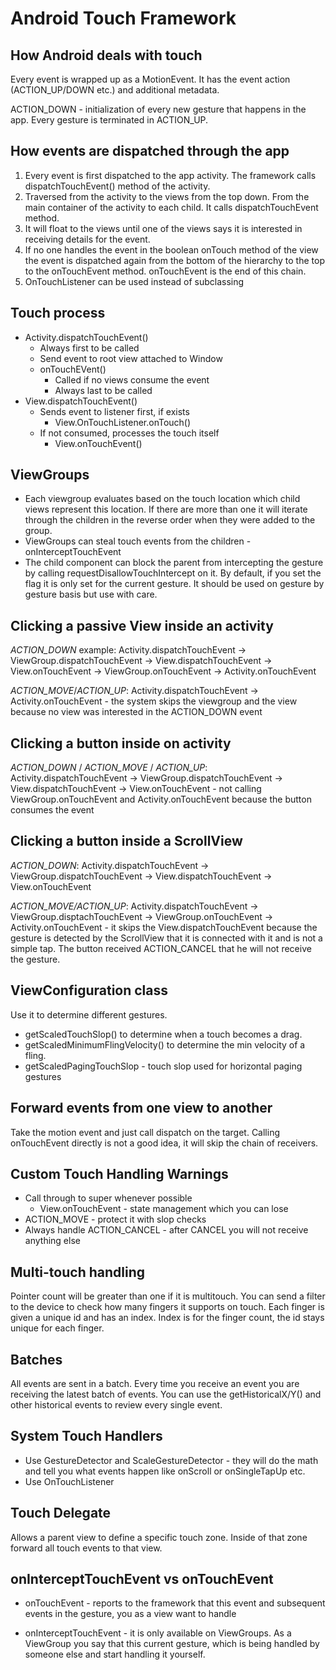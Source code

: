 # Android Touch Framework

## How Android deals with touch

Every event is wrapped up as a MotionEvent. It has the event action (ACTION_UP/DOWN etc.) and additional metadata.

ACTION_DOWN - initialization of every new gesture that happens in the app. Every gesture is terminated in ACTION_UP.

## How events are dispatched through the app

1. Every event is first dispatched to the app activity. The framework calls dispatchTouchEvent() method of the activity.
2. Traversed from the activity to the views from the top down. From the main container of the activity to each child. It calls dispatchTouchEvent method.
3. It will float to the views until one of the views says it is interested in receiving details for the event.
4. If no one handles the event in the boolean onTouch method of the view the event is dispatched again from the bottom of the hierarchy to the top to the onTouchEvent method. onTouchEvent is the end of this chain.
5. OnTouchListener can be used instead of subclassing

## Touch process

* Activity.dispatchTouchEvent()
  * Always first to be called
  * Send event to root view attached to Window
  * onTouchEVent()
    * Called if no views consume the event
    * Always last to be called
* View.dispatchTouchEvent()
  * Sends event to listener first, if exists
    * View.OnTouchListener.onTouch()
  * If not consumed, processes the touch itself
    * View.onTouchEvent()

## ViewGroups

* Each viewgroup evaluates based on the touch location which child views represent this location. If there are more than one it will iterate through the children in the reverse order when they were added to the group. 
* ViewGroups can steal touch events from the children - onInterceptTouchEvent
* The child component can block the parent from intercepting the gesture by calling requestDisallowTouchIntercept on it. By default, if you set the flag it is only set for the current gesture. It should be used on gesture by gesture basis but use with care.

## Clicking a passive View inside an activity

*ACTION_DOWN* example:
Activity.dispatchTouchEvent -> ViewGroup.dispatchTouchEvent -> View.dispatchTouchEvent -> View.onTouchEvent -> ViewGroup.onTouchEvent -> Activity.onTouchEvent

*ACTION_MOVE*/*ACTION_UP*:
Activity.dispatchTouchEvent -> Activity.onTouchEvent  - the system skips the viewgroup and the view because no view was interested in the ACTION_DOWN event

## Clicking a button inside on activity

*ACTION_DOWN* / *ACTION_MOVE* / *ACTION_UP*:
Activity.dispatchTouchEvent -> ViewGroup.dispatchTouchEvent -> View.dispatchTouchEvent -> View.onTouchEvent - not calling ViewGroup.onTouchEvent and Activity.onTouchEvent because the button consumes the event

## Clicking a button inside a ScrollView

*ACTION_DOWN*:
Activity.dispatchTouchEvent -> ViewGroup.dispatchTouchEvent -> View.dispatchTouchEvent -> View.onTouchEvent

*ACTION_MOVE/ACTION_UP*:
Activity.dispatchTouchEvent -> ViewGroup.disptachTouchEvent -> ViewGroup.onTouchEvent -> Activity.onTouchEvent - it skips the View.dispatchTouchEvent because the gesture is detected by the ScrollView that it is connected with it and is not a simple tap. The button received ACTION_CANCEL that he will not receive the gesture. 

## ViewConfiguration class

Use it to determine different gestures. 
* getScaledTouchSlop() to determine when a touch becomes a drag. 
* getScaledMinimumFlingVelocity() to determine the min velocity of a fling. 
* getScaledPagingTouchSlop - touch slop used for horizontal paging gestures

## Forward events from one view to another

Take the motion event and just call dispatch on the target. Calling onTouchEvent directly is not a good idea, it will skip the chain of receivers.

## Custom Touch Handling Warnings

* Call through to super whenever possible
  * View.onTouchEvent - state management which you can lose
* ACTION_MOVE - protect it with slop checks
* Always handle ACTION_CANCEL - after CANCEL you will not receive anything else

## Multi-touch handling

Pointer count will be greater than one if it is multitouch. You can send a filter to the device to check how many fingers it supports on touch. Each finger is given a unique id and has an index. Index is for the finger count, the id stays unique for each finger.

## Batches

All events are sent in a batch. Every time you receive an event you are receiving the latest batch of events. You can use the getHistoricalX/Y() and other historical events to review every single event.

## System Touch Handlers

* Use GestureDetector and ScaleGestureDetector - they will do the math and tell you what events happen like onScroll or onSingleTapUp etc.
* Use OnTouchListener

## Touch Delegate

Allows a parent view to define a specific touch zone. Inside of that zone forward all touch events to that view.

## onInterceptTouchEvent vs onTouchEvent

* onTouchEvent - reports to the framework that this event and subsequent events in the gesture, you as a view want to handle

* onInterceptTouchEvent - it is only available on ViewGroups. As a ViewGroup you say that this current gesture, which is being handled by someone else and start handling it yourself.
